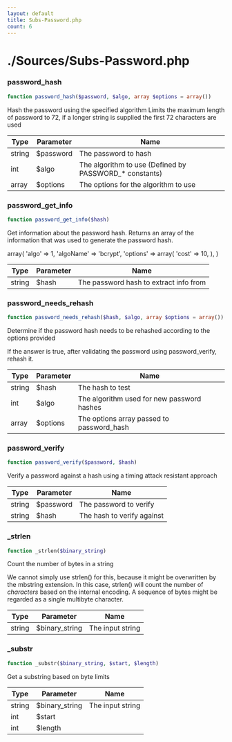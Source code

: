 ```yaml
---
layout: default
title: Subs-Password.php
count: 6
---
```


# ./Sources/Subs-Password.php

### password_hash

```php
function password_hash($password, $algo, array $options = array())
```
Hash the password using the specified algorithm
Limits the maximum length of password to 72, if a longer
string is supplied the first 72 characters are used



Type|Parameter|Name
---|---|---
string|$password|The password to hash
int|$algo|The algorithm to use (Defined by PASSWORD_* constants)
array|$options|The options for the algorithm to use
### password_get_info

```php
function password_get_info($hash)
```
Get information about the password hash. Returns an array of the information
that was used to generate the password hash.

array(
   'algo' => 1,
   'algoName' => 'bcrypt',
   'options' => array(
       'cost' => 10,
   ),
)

Type|Parameter|Name
---|---|---
string|$hash|The password hash to extract info from
### password_needs_rehash

```php
function password_needs_rehash($hash, $algo, array $options = array())
```
Determine if the password hash needs to be rehashed according to the options provided

If the answer is true, after validating the password using password_verify, rehash it.

Type|Parameter|Name
---|---|---
string|$hash|The hash to test
int|$algo|The algorithm used for new password hashes
array|$options|The options array passed to password_hash
### password_verify

```php
function password_verify($password, $hash)
```
Verify a password against a hash using a timing attack resistant approach



Type|Parameter|Name
---|---|---
string|$password|The password to verify
string|$hash|The hash to verify against
### _strlen

```php
function _strlen($binary_string)
```
Count the number of bytes in a string

We cannot simply use strlen() for this, because it might be overwritten by the mbstring extension.
In this case, strlen() will count the number of *characters* based on the internal encoding. A
sequence of bytes might be regarded as a single multibyte character.

Type|Parameter|Name
---|---|---
string|$binary_string|The input string
### _substr

```php
function _substr($binary_string, $start, $length)
```
Get a substring based on byte limits



Type|Parameter|Name
---|---|---
string|$binary_string|The input string
int|$start
int|$length
